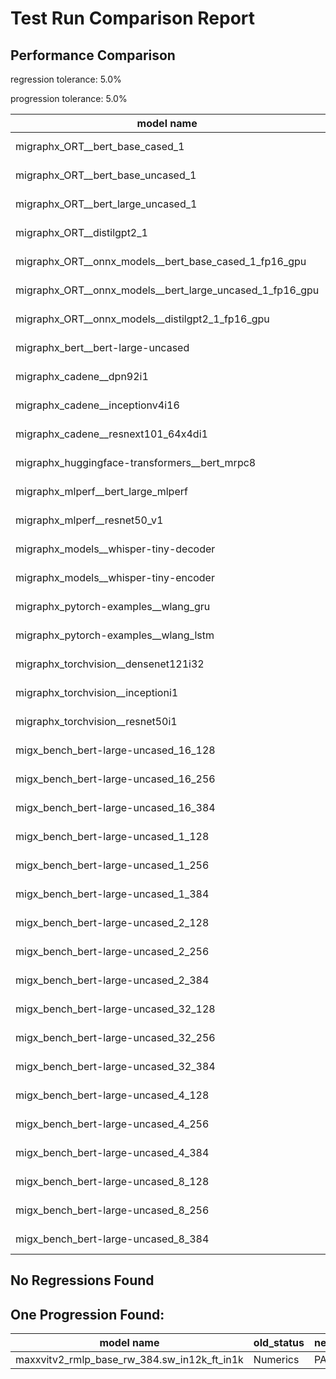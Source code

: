 # Test Run Comparison Report

## Performance Comparison

regression tolerance: 5.0%

progression tolerance: 5.0%

|model name|exit_status|analysis|old_time_ms|new_time_ms|change_ms|percent_change|
|---|---|---|---|---|---|---|
|migraphx_ORT__bert_base_cased_1|PASS|within tol|109.7324|110.544|0.8116|0.74%|
|migraphx_ORT__bert_base_uncased_1|PASS|within tol|111.2296|113.3277|2.0981|1.89%|
|migraphx_ORT__bert_large_uncased_1|PASS|within tol|515.1525|510.0174|-5.1351|-1.0%|
|migraphx_ORT__distilgpt2_1|PASS|within tol|68.2257|67.6242|-0.6015|-0.88%|
|migraphx_ORT__onnx_models__bert_base_cased_1_fp16_gpu|Numerics|within tol|61.9392|61.7975|-0.1417|-0.23%|
|migraphx_ORT__onnx_models__bert_large_uncased_1_fp16_gpu|Numerics|within tol|269.1155|269.6144|0.4989|0.19%|
|migraphx_ORT__onnx_models__distilgpt2_1_fp16_gpu|Numerics|within tol|36.7564|36.0986|-0.6578|-1.79%|
|migraphx_bert__bert-large-uncased|PASS|within tol|19.3509|19.1705|-0.1804|-0.93%|
|migraphx_cadene__dpn92i1|PASS|within tol|3.5295|3.5261|-0.0034|-0.1%|
|migraphx_cadene__inceptionv4i16|PASS|within tol|20.2227|20.0981|-0.1247|-0.62%|
|migraphx_cadene__resnext101_64x4di1|PASS|within tol|4.2149|4.2105|-0.0043|-0.1%|
|migraphx_huggingface-transformers__bert_mrpc8|PASS|within tol|7.1143|7.111|-0.0033|-0.05%|
|migraphx_mlperf__bert_large_mlperf|PASS|within tol|28.2396|28.3735|0.1339|0.47%|
|migraphx_mlperf__resnet50_v1|Numerics|within tol|14.0998|14.1362|0.0364|0.26%|
|migraphx_models__whisper-tiny-decoder|PASS|within tol|44.4544|43.0703|-1.384|-3.11%|
|migraphx_models__whisper-tiny-encoder|Numerics|within tol|109.6613|109.6156|-0.0457|-0.04%|
|migraphx_pytorch-examples__wlang_gru|PASS|within tol|18.7993|19.0953|0.296|1.57%|
|migraphx_pytorch-examples__wlang_lstm|PASS|within tol|10.1811|10.6015|0.4204|4.13%|
|migraphx_torchvision__densenet121i32|PASS|within tol|14.1268|14.1675|0.0407|0.29%|
|migraphx_torchvision__inceptioni1|PASS|within tol|3.0912|3.0937|0.0025|0.08%|
|migraphx_torchvision__resnet50i1|PASS|within tol|2.0575|2.0454|-0.0121|-0.59%|
|migx_bench_bert-large-uncased_16_128|PASS|within tol|25.8318|25.8772|0.0454|0.18%|
|migx_bench_bert-large-uncased_16_256|PASS|within tol|37.2711|37.5834|0.3123|0.84%|
|migx_bench_bert-large-uncased_16_384|PASS|within tol|55.8462|56.5045|0.6583|1.18%|
|migx_bench_bert-large-uncased_1_128|PASS|within tol|12.5485|12.7957|0.2472|1.97%|
|migx_bench_bert-large-uncased_1_256|PASS|within tol|12.7108|12.7106|-0.0002|-0.0%|
|migx_bench_bert-large-uncased_1_384|PASS|within tol|19.4549|19.3529|-0.102|-0.52%|
|migx_bench_bert-large-uncased_2_128|PASS|within tol|13.007|12.8608|-0.1462|-1.12%|
|migx_bench_bert-large-uncased_2_256|PASS|within tol|19.1547|19.2887|0.134|0.7%|
|migx_bench_bert-large-uncased_2_384|PASS|within tol|19.6716|19.671|-0.0006|-0.0%|
|migx_bench_bert-large-uncased_32_128|PASS|within tol|35.5487|35.916|0.3672|1.03%|
|migx_bench_bert-large-uncased_32_256|PASS|within tol|68.8975|69.7415|0.844|1.22%|
|migx_bench_bert-large-uncased_32_384|PASS|within tol|110.0469|111.2795|1.2325|1.12%|
|migx_bench_bert-large-uncased_4_128|PASS|within tol|19.434|19.3765|-0.0575|-0.3%|
|migx_bench_bert-large-uncased_4_256|PASS|within tol|20.2582|20.2772|0.0191|0.09%|
|migx_bench_bert-large-uncased_4_384|PASS|within tol|23.3727|23.4792|0.1065|0.46%|
|migx_bench_bert-large-uncased_8_128|PASS|within tol|20.2844|20.2806|-0.0038|-0.02%|
|migx_bench_bert-large-uncased_8_256|PASS|within tol|26.2237|26.2348|0.0111|0.04%|
|migx_bench_bert-large-uncased_8_384|PASS|within tol|32.6378|32.7936|0.1558|0.48%|

## No Regressions Found

## One Progression Found:

|model name|old_status|new_status|
|---|---|---|
|maxxvitv2_rmlp_base_rw_384.sw_in12k_ft_in1k|Numerics|PASS|

